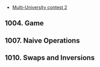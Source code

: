 * [Multi-University contest 2](http://acm.hdu.edu.cn/userloginex.php?cid=803)
## 1004. Game

## 1007. Naive Operations

## 1010. Swaps and Inversions